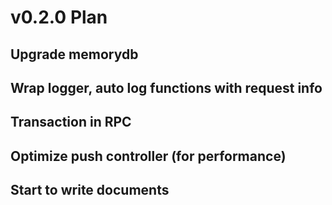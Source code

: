 # v0.2.0 Plan

##	Upgrade memorydb

##	Wrap logger, auto log functions with request info

##	Transaction in RPC

## 	Optimize push controller (for performance)

##	Start to write documents
